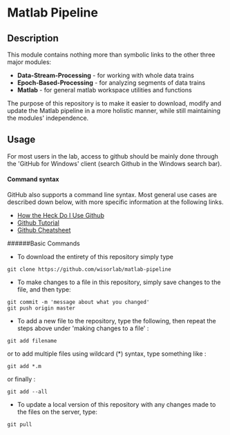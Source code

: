 Matlab Pipeline
===============

## Description

This module contains nothing more than symbolic links to the other three major modules:
  - <b>Data-Stream-Processing</b> - for working with whole data trains
  - <b>Epoch-Based-Processing</b> - for analyzing segments of data trains
  - <b>Matlab</b> - for general matlab workspace utilities and functions

The purpose of this repository is to make it easier to download, modify and update the Matlab pipeline in a more holistic manner, while still maintaining the modules' independence.

## Usage

For most users in the lab, access to github should be mainly done through the 'GitHub for Windows' client (search Github in the Windows search bar).


#### Command syntax

GitHub also supports a command line syntax. Most general use cases are described down below, with more specific information at the following links.

  - [How the Heck Do I Use Github](http://lifehacker.com/5983680/how-the-heck-do-i-use-github)
  - [Github Tutorial](http://hub.github.com/)
  - [Github Cheatsheet](http://cheat.errtheblog.com/s/git)

######Basic Commands

  - To download the entirety of this repository simply type
  
  ```
  git clone https://github.com/wisorlab/matlab-pipeline
  ```
  

  - To make changes to a file in this repository, simply save changes to the file, and then type:
  
  ```
  git commit -m 'message about what you changed'
  git push origin master
  ```

  - To add a new file to the repository, type the following, then repeat the steps above under 'making changes to a file' :
  
  ```
  git add filename
  ```
  
  or to add multiple files using wildcard (*) syntax, type something like :
  
  ```
  git add *.m
  ```
  or finally :
  
  ```
  git add --all
  ```

  - To update a local version of this repository with any changes made to the files on the server, type:
  
  ```
  git pull
  ```

